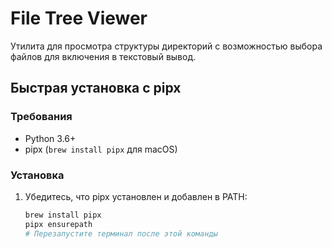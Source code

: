 # File Tree Viewer

Утилита для просмотра структуры директорий с возможностью выбора файлов для включения в текстовый вывод.

## Быстрая установка с pipx

### Требования
- Python 3.6+
- pipx (`brew install pipx` для macOS)

### Установка

1. Убедитесь, что pipx установлен и добавлен в PATH:
   ```bash
   brew install pipx
   pipx ensurepath
   # Перезапустите терминал после этой команды